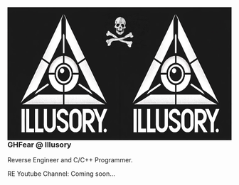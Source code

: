 <div style="overflow: auto;">
  <img src="https://github.com/GHFear/GHFear/blob/main/github_logo_3.png" alt="GitHub Logo" style="float: left; margin-right: 20px;" width="800" height="300">
  <div>
    <h3>GHFear @ Illusory</h3>
    <p>Reverse Engineer and C/C++ Programmer.</p>
    <p>RE Youtube Channel: Coming soon...</p>
  </div>
</div>
